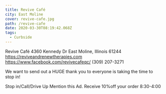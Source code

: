 ```yaml
---
title: Revive Café
city: East Moline
cover: revive-cafe.jpg
path: /revive-cafe
date: 2020-03-30T08:19:42.068Z
tags:
  - Curbside
---
```


Revive Café
4360 Kennedy Dr
East Moline, Illinois 61244
https://reviveandrenewtherapies.com
https://www.facebook.com/revivecafeqc/
(309) 207-3271

We want to send out a HUGE thank you to everyone is taking the time to stop in!

Stop in/Call/Drive Up
Mention this Ad.
Receive 10%off your order
8:30-4:00
